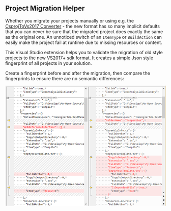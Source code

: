 ## Project Migration Helper

Whether you migrate your projects manually or using e.g. 
the [CsprojToVs2017 Converter](https://github.com/hvanbakel/CsprojToVs2017) - the new 
format has so many implicit defaults that you can never be sure that the migrated project 
does exactly the same as the original one. 
An unnoticed switch of an ```ItemType``` or ```BuildAction``` can easily make the project 
fail at runtime due to missing resources or content.

This Visual Studio extension helps you to validate the migration of old style projects to the new VS2017+ sdk format.
It creates a simple Json style fingerprint of all projects in your solution.

Create a fingerprint before and after the migration, then compare the fingerprints to ensure there are no semantic differences:

![Sample Difference](SampleDiff.png)